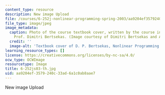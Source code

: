 ```yaml
---
content_type: resource
description: New image Upload
file: /courses/6-252j-nonlinear-programming-spring-2003/aa9204ef3579240c33ad6a1c0ab8aae7_6-252js03-th.jpg
file_type: image/jpeg
image_metadata:
  caption: Photo of the course textbook cover, written by the course instruction,
    Prof. Dimitri Bertsekas. (Image courtesy of Dimitri Bertsekas and Athena Scientific.)
  credit: ''
  image-alt: 'Textbook cover of D. P. Bertsekas, Nonlinear Programming: 2nd Edition.'
learning_resource_types: []
license: https://creativecommons.org/licenses/by-nc-sa/4.0/
ocw_type: OCWImage
resourcetype: Image
title: 6-252js03-th.jpg
uid: aa9204ef-3579-240c-33ad-6a1c0ab8aae7
---
```

New image Upload